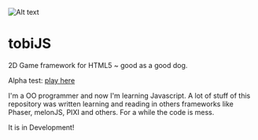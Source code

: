 ![Alt text](https://raw.githubusercontent.com/kaltkaffee/tobiJS/master/dist/images/tobijs_splash.png)
# tobiJS

2D Game framework for HTML5 ~ good as a good dog.

Alpha test: [play here](http://tobiasbu.github.io/website/portfolio/untitled-space/)

I'm a OO programmer and now I'm learning Javascript.
A lot of stuff of this repository was written learning and reading in others frameworks like Phaser, melonJS, PIXI and others.
For a while the code is mess.

It is in Development!
